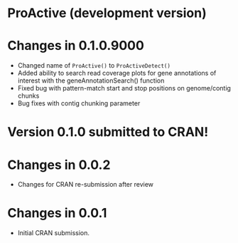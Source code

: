 # ProActive (development version)

# Changes in 0.1.0.9000
+ Changed name of `ProActive()` to `ProActiveDetect()`
+ Added ability to search read coverage plots for gene annotations of 
interest with the geneAnnotationSearch() function
+ Fixed bug with pattern-match start and stop positions on genome/contig chunks
+ Bug fixes with contig chunking parameter

# Version 0.1.0 submitted to CRAN!

# Changes in 0.0.2
+ Changes for CRAN re-submission after review

# Changes in 0.0.1

+ Initial CRAN submission.
